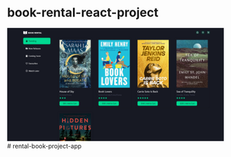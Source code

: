 # book-rental-react-project
![book-rental-react-project](/src/assets/github-cover.png)
#   r e n t a l - b o o k - p r o j e c t - a p p 
 
 